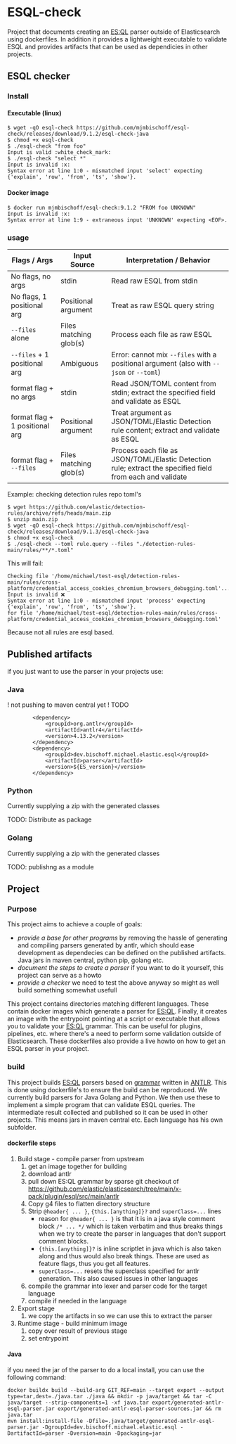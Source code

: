 # ESQL-check

Project that documents creating an [ES:QL](https://www.elastic.co/docs/reference/query-languages) parser outside of Elasticsearch using dockerfiles. In addition it provides a lightweight executable to validate ESQL and provides artifacts that can be used as dependicies in other projects.

## ESQL checker

### Install

#### Executable (linux)

```
$ wget -qO esql-check https://github.com/mjmbischoff/esql-check/releases/download/9.1.2/esql-check-java
$ chmod +x esql-check
$ ./esql-check "from foo"
Input is valid :white_check_mark:
$ ./esql-check "select *"
Input is invalid :x:
Syntax error at line 1:0 - mismatched input 'select' expecting {'explain', 'row', 'from', 'ts', 'show'}.
```

#### Docker image

```
$ docker run mjmbischoff/esql-check:9.1.2 "FROM foo UNKNOWN"
Input is invalid :x:
Syntax error at line 1:9 - extraneous input 'UNKNOWN' expecting <EOF>.
```

### usage

| Flags / Args                    | Input Source           | Interpretation / Behavior                                                                                 |
|---------------------------------|------------------------|-----------------------------------------------------------------------------------------------------------|
| No flags, no args               | stdin                  | Read raw ESQL from stdin                                                                                  | 
| No flags, 1 positional arg      | Positional argument    | Treat as raw ESQL query string                                                                            |
| `--files` alone                 | Files matching glob(s) | Process each file as raw ESQL                                                                             |
| `--files` + 1 positional arg    | Ambiguous              | Error: cannot mix `--files` with a positional argument (also with `--json` or `--toml`)                   |
| format flag + no args           | stdin                  | Read JSON/TOML content from stdin; extract the specified field and validate as ESQL                       | 
| format flag + 1 positional arg  | Positional argument    | Treat argument as JSON/TOML/Elastic Detection rule content; extract and validate as ESQL                  | 
| format flag + `--files`         | Files matching glob(s) | Process each file as JSON/TOML/Elastic Detection rule; extract the specified field from each and validate | 


Example: checking detection rules repo toml's
```
$ wget https://github.com/elastic/detection-rules/archive/refs/heads/main.zip
$ unzip main.zip
$ wget -qO esql-check https://github.com/mjmbischoff/esql-check/releases/download/9.1.3/esql-check-java
$ chmod +x esql-check
$ ./esql-check --toml rule.query --files "./detection-rules-main/rules/**/*.toml"
```
This will fail:
```
Checking file '/home/michael/test-esql/detection-rules-main/rules/cross-platform/credential_access_cookies_chromium_browsers_debugging.toml'...
Input is invalid ❌
Syntax error at line 1:0 - mismatched input 'process' expecting {'explain', 'row', 'from', 'ts', 'show'}.
for file '/home/michael/test-esql/detection-rules-main/rules/cross-platform/credential_access_cookies_chromium_browsers_debugging.toml'
```
Because not all rules are esql based.

## Published artifacts
if you just want to use the parser in your projects use:

### Java

! not pushing to maven central yet ! TODO
```
        <dependency>
            <groupId>org.antlr</groupId>
            <artifactId>antlr4</artifactId>
            <version>4.13.2</version>
        </dependency>
        <dependency>
            <groupId>dev.bischoff.michael.elastic.esql</groupId>
            <artifactId>parser</artifactId>
            <version>${ES_version}</version>
        </dependency>
```

### Python

Currently supplying a zip with the generated classes

TODO: Distribute as package

### Golang

Currently supplying a zip with the generated classes

TODO: publishng as a module

## Project 

### Purpose
This project aims to achieve a couple of goals:
- *provide a base for other programs* by removing the hassle of generating and compiling parsers generated by antlr, which should ease development as dependecies can be defined on the published artifacts. Java jars in maven central, python pip, golang etc.
- *document the steps to create a parser* if you want to do it yourself,  this project can serve as a howto
- *provide a checker* we need to test the above anyway so might as well build something somewhat usefull

This project contains directories matching different languages. These contain docker images which generate a parser for 
[ES:QL](https://www.elastic.co/docs/reference/query-languages/esql). Finally, it creates an image with the entrypoint 
pointing at a script or executable that allows you to validate your [ES:QL](https://www.elastic.co/docs/reference/query-languages/esql) 
grammar. This can be useful for plugins, pipelines, etc. where there's a need to perform some validation outside of 
Elasticsearch. These dockerfiles also provide a live howto on how to get an ESQL parser in 
your project.

### build

This project builds [ES:QL](https://www.elastic.co/docs/reference/query-languages) parsers based on [grammar](https://github.com/elastic/elasticsearch/tree/main/x-pack/plugin/esql/src/main/antlr) written in [ANTLR](https://www.antlr.org/). This is done using dockerfile's to ensure the build can be reproduced. We currently build parsers for Java Golang and Python. We then use these to implement a simple program that can validate ESQL queries. The intermediate result collected and published so it can be used in other projects. This means jars in maven central etc. Each language has his own subfolder. 

#### dockerfile steps

1. Build stage - compile parser from upstream
    1. get an image together for building
    2. download antlr
    3. pull down ES:QL grammar by sparse git checkout of https://github.com/elastic/elasticsearch/tree/main/x-pack/plugin/esql/src/main/antlr
    4. Copy g4 files to flatten directory structure
    5. Strip `@header{ ... }`, `{this.[anything]}?` and `superClass=...` lines
        - reason for `@header{ ... }` is that it is in a java style comment block `/* ... */` which is taken verbatim and thus breaks things when we try to create the parser in languages that don't support comment blocks.
        - `{this.[anything]}?` is inline scriptlet in java which is also taken along and thus would also break things. These are used as feature flags, thus you get all features.
        - `superClass=...` resets the superclass specified for antlr generation. This also caused issues in other languages
    6. compile the grammar into lexer and parser code for the target language
    7. compile if needed in the language
3. Export stage
    1. we copy the artifacts in so we can use this to extract the parser
2. Runtime stage - build minimum image
    1. copy over result of previous stage
    2. set entrypoint

#### Java

if you need the jar of the parser to do a local install, you can use the following command:
```
docker buildx build --build-arg GIT_REF=main --target export --output type=tar,dest=./java.tar ./java && mkdir -p java/target && tar -C java/target --strip-components=1 -xf java.tar export/generated-antlr-esql-parser.jar export/generated-antlr-esql-parser-sources.jar && rm java.tar
mvn install:install-file -Dfile=.java/target/generated-antlr-esql-parser.jar -DgroupId=dev.bischoff.michael.elastic.esql -DartifactId=parser -Dversion=main -Dpackaging=jar
```
